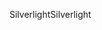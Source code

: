 <span data-ttu-id="fd8b1-101">Silverlight</span><span class="sxs-lookup"><span data-stu-id="fd8b1-101">Silverlight</span></span>